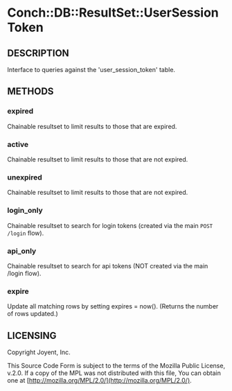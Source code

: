 # Conch::DB::ResultSet::UserSessionToken

## DESCRIPTION

Interface to queries against the 'user\_session\_token' table.

## METHODS

### expired

Chainable resultset to limit results to those that are expired.

### active

Chainable resultset to limit results to those that are not expired.

### unexpired

Chainable resultset to limit results to those that are not expired.

### login\_only

Chainable resultset to search for login tokens (created via the main `POST /login` flow).

### api\_only

Chainable resultset to search for api tokens (NOT created via the main /login flow).

### expire

Update all matching rows by setting expires = now(). (Returns the number of rows updated.)

## LICENSING

Copyright Joyent, Inc.

This Source Code Form is subject to the terms of the Mozilla Public License,
v.2.0. If a copy of the MPL was not distributed with this file, You can obtain
one at [http://mozilla.org/MPL/2.0/](http://mozilla.org/MPL/2.0/).
